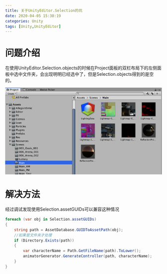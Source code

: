```yaml
---
title: 关于UnityEditor.Selection的坑
date: 2020-04-05 15:38:19
categories: Unity
tags: [Unity,UnityEditor]
---
```


# 问题介绍
在使用UnityEditor.Selection.objects的时候在Project面板的双栏布局下的左侧面板中选中文件夹，会出现明明已经选中了，但是Selection.objects得到的是空的。

![](/images/postsimages/Unity/Selection/Selection双栏布局选中.png)

# 解决方法

经过调试发现使用Selection.assetGUIDs可以兼容这种情况

```csharp
foreach (var obj in Selection.assetGUIDs)
{
    string path = AssetDatabase.GUIDToAssetPath(obj);
    //如果是文件夹才处理
    if (Directory.Exists(path))
    {
        var characterName = Path.GetFileName(path).ToLower();
        animatorGenerator.GenerateController(path, characterName);
    }
}
```


